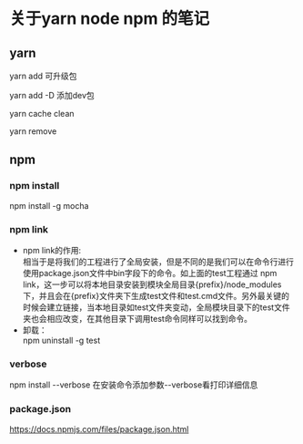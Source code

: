 # 关于yarn node npm 的笔记

## **yarn**  

yarn add 可升级包

yarn add -D  添加dev包

yarn cache clean

yarn remove





## **npm**

### npm install

npm install -g mocha

### npm link

- npm link的作用:  
 相当于是将我们的工程进行了全局安装，但是不同的是我们可以在命令行进行使用package.json文件中bin字段下的命令。如上面的test工程通过 npm link，这一步可以将本地目录安装到模块全局目录{prefix}/node_modules下，并且会在{prefix}文件夹下生成test文件和test.cmd文件。另外最关键的时候会建立链接，当本地目录如test文件夹变动，全局模块目录下的test文件夹也会相应改变，在其他目录下调用test命令同样可以找到命令。  
- 卸载：  
npm uninstall -g test

### verbose

npm install --verbose
在安装命令添加参数--verbose看打印详细信息

### package.json

https://docs.npmjs.com/files/package.json.html


